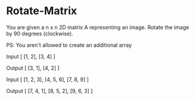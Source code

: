 # Rotate-Matrix

You are given a n x n 2D matrix A representing an image.
Rotate the image by 90 degrees (clockwise).

PS: You aren't allowed to create an additional array

Input
[
    [1, 2],
    [3, 4]
 ]

Output
[
    [3, 1],
    [4, 2]
 ]


 
Input
[
    [1, 2, 3],
    [4, 5, 6],
    [7, 8, 9]
 ]

Output
[
    [7, 4, 1],
    [8, 5, 2],
    [9, 6, 3]
 ]
